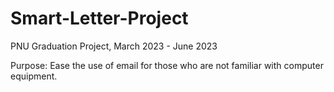 # Smart-Letter-Project
PNU Graduation Project, March 2023 - June 2023

Purpose: Ease the use of email for those who are not familiar with computer equipment. 

